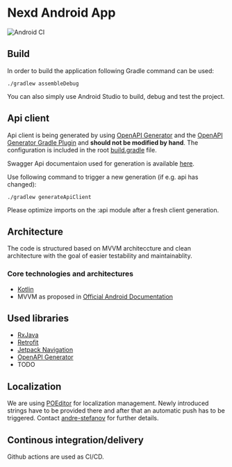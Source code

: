 # Nexd Android App

![Android CI](https://github.com/NexdApp/nexd-android/workflows/Android%20CI/badge.svg?branch=master)

## Build

In order to build the application following Gradle command can be used:

```
./gradlew assembleDebug
```

You can also simply use Android Studio to build, debug and test the project.


## Api client

Api client is being generated by using [OpenAPI Generator](https://openapi-generator.tech/) and the [OpenAPI Generator Gradle Plugin](https://github.com/OpenAPITools/openapi-generator/tree/master/modules/openapi-generator-gradle-plugin) and **should not be modified by hand**. The configuration is included in the root [build.gradle](https://github.com/NexdApp/nexd-android/blob/develop/build.gradle) file.

Swagger Api documentaion used for generation is available [here](https://nexd-backend-staging.herokuapp.com/api/v1/docs/).

Use following command to trigger a new generation (if e.g. api has changed):

```
./gradlew generateApiClient
```
Please optimize imports on the :api module after a fresh client generation.

## Architecture

The code is structured based on MVVM architeccture and clean architecture with the goal of easier testability and maintainablity. 

### Core technologies and architectures
- [Kotlin](https://github.com/JetBrains/kotlin)
- MVVM as proposed in [Official Android Documentation](https://developer.android.com/jetpack/docs/guide)

## Used libraries
- [RxJava](https://github.com/ReactiveX/RxJava)
- [Retrofit](https://github.com/square/retrofit)
- [Jetpack Navigation](https://developer.android.com/jetpack/)
- [OpenAPI Generator](https://github.com/OpenAPITools/openapi-generator)
- TODO

## Localization

We are using [POEditor](https://poeditor.com/) for localization management. Newly introduced strings have to be provided there and after that an automatic push has to be triggered. Contact [andre-stefanov](https://github.com/andre-stefanov) for further details.

## Continous integration/delivery

Github actions are used as CI/CD. 
